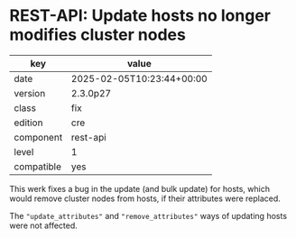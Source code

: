 [//]: # (werk v2)
# REST-API: Update hosts no longer modifies cluster nodes

key        | value
---------- | ---
date       | 2025-02-05T10:23:44+00:00
version    | 2.3.0p27
class      | fix
edition    | cre
component  | rest-api
level      | 1
compatible | yes

This werk fixes a bug in the update (and bulk update) for hosts, which would
remove cluster nodes from hosts, if their attributes were replaced.

The `"update_attributes"` and `"remove_attributes"` ways of updating hosts were
not affected.
